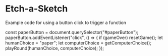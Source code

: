 # Etch-a-Sketch


Example code for using a button click to trigger a function 

const paperButton = document.querySelector("#paperButton");
paperButton.addEventListener("click", () => {
  if (gameOver) resetGame();
  let humanChoice = "paper";
  let computerChoice = getComputerChoice();
  playRound(humanChoice, computerChoice);
});